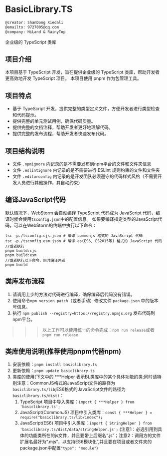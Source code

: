 # BasicLibrary.TS

```txt
@creator: ShanDong Xiedali
@emailto: 9727005@qq.com
@company: HiLand & RainyTop
```

企业级的 TypeScript 类库
## 项目介绍

本项目基于 TypeScript 开发，旨在提供企业级的 TypeScript 类库，帮助开发者更高效地开发 TypeScript 项目。
本项目使用 pnpm 作为包管理工具。

## 项目特点

* 基于 TypeScript 开发，提供完整的类型定义文件，方便开发者进行类型检查和代码提示。
* 提供完整的单元测试用例，确保代码质量。
* 提供完整的文档注释，帮助开发者更好地理解代码。
* 提供完整的发布流程，帮助开发者快速发布代码。


## 项目结构说明
* 文件 `.npmignore` 内记录的是不需要发布到npm平台的文件和文件夹信息
* 文件 `.eslintignore` 内记录的是不需要进行 ESLint 规则约束的文件和文件夹
* 文件 `.editorconfig` 内记录的是开发团队必须遵守的代码样式风格（不需要开发人员进行其他操作，其自动约束）

## 编译JavaScript代码
默认情况下，WebStorm 会自动编译 TypeScript 代码成为 JavaScript 代码，编译时候会使用`tsconfig.json`中的配置信息。
如果要编译指定类型的JavaScript代码，可以在WebStorm的终端中执行以下命令：
```shell
tsc -p./tsconfig.cjs.json # 编译 commonjs 格式的 JavaScript 代码
tsc -p./tsconfig.esm.json # 编译 es(ES6, ES2015等) 格式的 JavaScript 代码
//或者执行
pnpm build:cjs
pnpm build:esm
//或者执行以下命令，同时编译两者
pnpm build
```

## 类库发布流程
1. 请调用上步的方法对代码进行编译，确保编译后代码没有错误。
2. 使用命令`npm version patch`（或者手动）修改文件 `package.json` 中的版本号信息。
3. 执行 `npm publish --registry=https://registry.npmjs.org` 发布代码到npm平台。
>>> 以上工作可以使用统一的命令完成：`npm run release`或者`pnpm run release`


## 类库使用说明(推荐使用pnpm代替npm)
1. 安装依赖：`pnpm install basiclibrary.ts`
2. 更新依赖：`pnpm update basiclibrary.ts`
3. 类库的使用(下文中的 ***Helper 表示BL类库中的某个具体功能的类;同时请特别注意：CommonJS格式的JavaScript文件的路径为`basiclibrary.ts/lib`;ES6格式的JavaScript文件的路径为`basiclibrary.ts/dist)`：
   1. TypeScript 项目中导入类库：`import { ***Helper } from 'basiclibrary.ts';`
   2. JavaScript(CommonJS) 项目中引入类库：`const { ***Helper } = require("basiclibrary.ts/lib/index");`
   3. JavaScript(ES6) 项目中引入类库：`import { StringHelper } from 'basiclibrary.ts/dist/data/stringHelper.js';` (注意1：必选引用到具体的功能类所在的js文件，并且要带上后缀名“.js”；注意2：调用方的文件扩展名最好为“.mjs“，以支持ES6模块化”,并且要在项目或者文件夹的package.json中配置`"type": "module"`)
